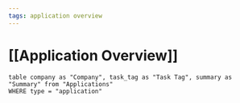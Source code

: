 ```yaml
---
tags: application overview
---
```


# [[Application Overview]]

```dataview
table company as "Company", task_tag as "Task Tag", summary as "Summary" from "Applications"
WHERE type = "application"
```
